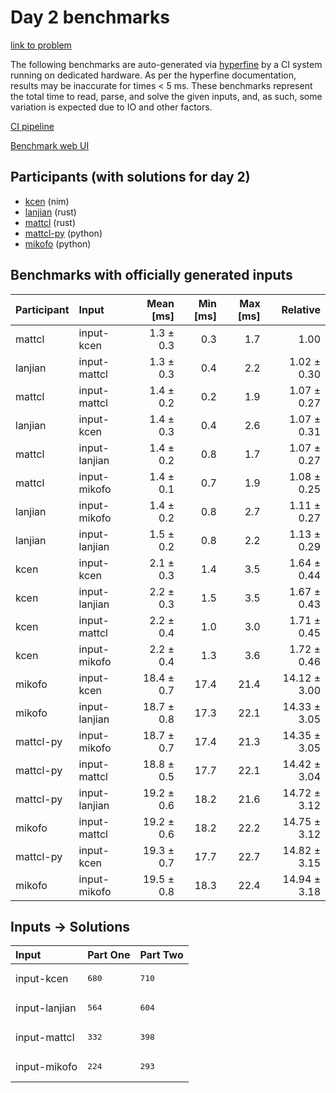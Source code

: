 # Day 2 benchmarks

[link to problem](https://adventofcode.com/2024/day/2)

The following benchmarks are auto-generated via
[hyperfine](https://github.com/sharkdp/hyperfine) by a CI system running on
dedicated hardware. As per the hyperfine documentation, results may be
inaccurate for times < 5 ms. These benchmarks represent the total time to read,
parse, and solve the given inputs, and, as such, some variation is expected due
to IO and other factors.

[CI pipeline](http://ci.papercode.net:8080/teams/main/pipelines/aoc2024)

[Benchmark web UI](https://aoc.ancalagon.black)


## Participants (with solutions for day 2)

- [kcen](https://github.com/kcen/aoc2024) (nim)
- [lanjian](https://github.com/lanjian/aoc-2024) (rust)
- [mattcl](https://github.com/mattcl/aoc2024) (rust)
- [mattcl-py](https://github.com/mattcl/aoc2024-py) (python)
- [mikofo](https://github.com/mikofo/aoc2024) (python)


## Benchmarks with officially generated inputs

| Participant | Input | Mean [ms] | Min [ms] | Max [ms] | Relative |
|:---|:---|---:|---:|---:|---:|
| mattcl | input-kcen | 1.3 ± 0.3 | 0.3 | 1.7 | 1.00 |
| lanjian | input-mattcl | 1.3 ± 0.3 | 0.4 | 2.2 | 1.02 ± 0.30 |
| mattcl | input-mattcl | 1.4 ± 0.2 | 0.2 | 1.9 | 1.07 ± 0.27 |
| lanjian | input-kcen | 1.4 ± 0.3 | 0.4 | 2.6 | 1.07 ± 0.31 |
| mattcl | input-lanjian | 1.4 ± 0.2 | 0.8 | 1.7 | 1.07 ± 0.27 |
| mattcl | input-mikofo | 1.4 ± 0.1 | 0.7 | 1.9 | 1.08 ± 0.25 |
| lanjian | input-mikofo | 1.4 ± 0.2 | 0.8 | 2.7 | 1.11 ± 0.27 |
| lanjian | input-lanjian | 1.5 ± 0.2 | 0.8 | 2.2 | 1.13 ± 0.29 |
| kcen | input-kcen | 2.1 ± 0.3 | 1.4 | 3.5 | 1.64 ± 0.44 |
| kcen | input-lanjian | 2.2 ± 0.3 | 1.5 | 3.5 | 1.67 ± 0.43 |
| kcen | input-mattcl | 2.2 ± 0.4 | 1.0 | 3.0 | 1.71 ± 0.45 |
| kcen | input-mikofo | 2.2 ± 0.4 | 1.3 | 3.6 | 1.72 ± 0.46 |
| mikofo | input-kcen | 18.4 ± 0.7 | 17.4 | 21.4 | 14.12 ± 3.00 |
| mikofo | input-lanjian | 18.7 ± 0.8 | 17.3 | 22.1 | 14.33 ± 3.05 |
| mattcl-py | input-mikofo | 18.7 ± 0.7 | 17.4 | 21.3 | 14.35 ± 3.05 |
| mattcl-py | input-mattcl | 18.8 ± 0.5 | 17.7 | 22.1 | 14.42 ± 3.04 |
| mattcl-py | input-lanjian | 19.2 ± 0.6 | 18.2 | 21.6 | 14.72 ± 3.12 |
| mikofo | input-mattcl | 19.2 ± 0.6 | 18.2 | 22.2 | 14.75 ± 3.12 |
| mattcl-py | input-kcen | 19.3 ± 0.7 | 17.7 | 22.7 | 14.82 ± 3.15 |
| mikofo | input-mikofo | 19.5 ± 0.8 | 18.3 | 22.4 | 14.94 ± 3.18 |


## Inputs -> Solutions

| Input | Part One | Part Two |
|:---|:---|:---|
|input-kcen|<pre>680</pre>|<pre>710</pre>|
|input-lanjian|<pre>564</pre>|<pre>604</pre>|
|input-mattcl|<pre>332</pre>|<pre>398</pre>|
|input-mikofo|<pre>224</pre>|<pre>293</pre>|